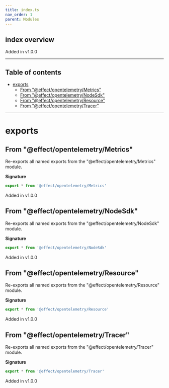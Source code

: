 ```yaml
---
title: index.ts
nav_order: 1
parent: Modules
---
```


## index overview

Added in v1.0.0

---

<h2 class="text-delta">Table of contents</h2>

- [exports](#exports)
  - [From "@effect/opentelemetry/Metrics"](#from-effectopentelemetrymetrics)
  - [From "@effect/opentelemetry/NodeSdk"](#from-effectopentelemetrynodesdk)
  - [From "@effect/opentelemetry/Resource"](#from-effectopentelemetryresource)
  - [From "@effect/opentelemetry/Tracer"](#from-effectopentelemetrytracer)

---

# exports

## From "@effect/opentelemetry/Metrics"

Re-exports all named exports from the "@effect/opentelemetry/Metrics" module.

**Signature**

```ts
export * from '@effect/opentelemetry/Metrics'
```

Added in v1.0.0

## From "@effect/opentelemetry/NodeSdk"

Re-exports all named exports from the "@effect/opentelemetry/NodeSdk" module.

**Signature**

```ts
export * from '@effect/opentelemetry/NodeSdk'
```

Added in v1.0.0

## From "@effect/opentelemetry/Resource"

Re-exports all named exports from the "@effect/opentelemetry/Resource" module.

**Signature**

```ts
export * from '@effect/opentelemetry/Resource'
```

Added in v1.0.0

## From "@effect/opentelemetry/Tracer"

Re-exports all named exports from the "@effect/opentelemetry/Tracer" module.

**Signature**

```ts
export * from '@effect/opentelemetry/Tracer'
```

Added in v1.0.0
